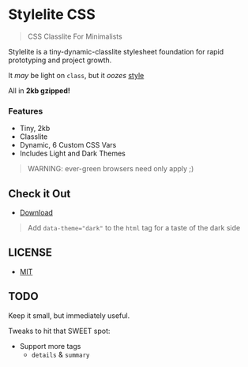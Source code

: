 # Stylelite CSS

> CSS Classlite For Minimalists

Stylelite is a tiny-dynamic-classlite stylesheet foundation for rapid prototyping and project growth.

It *may* be light on `class`, but it *oozes* [style](src/extras)

All in **2kb gzipped!**

### Features

- Tiny, 2kb
- Classlite
- Dynamic, 6 Custom CSS Vars
- Includes Light and Dark Themes

> WARNING: ever-green browsers need only apply ;)


## Check it Out

- [Download](https://raw.githubusercontent.com/n2geoff/stylelite/main/dist/stylelite.min.css)


> Add `data-theme="dark"` to the `html` tag for a taste of the dark side


## LICENSE

- [MIT](LICENSE)


## TODO

Keep it small, but immediately useful.

Tweaks to hit that SWEET spot:

- Support more tags
  - `details` & `summary`
